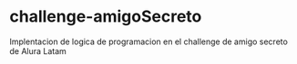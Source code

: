 # challenge-amigoSecreto
Implentacion de logica de programacion en  el challenge de amigo secreto de Alura Latam
